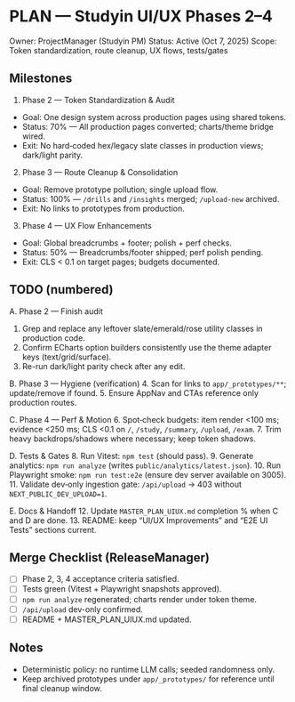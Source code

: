 # PLAN — Studyin UI/UX Phases 2–4

Owner: ProjectManager (Studyin PM)
Status: Active (Oct 7, 2025)
Scope: Token standardization, route cleanup, UX flows, tests/gates

## Milestones

1) Phase 2 — Token Standardization & Audit
- Goal: One design system across production pages using shared tokens.
- Status: 70% — All production pages converted; charts/theme bridge wired.
- Exit: No hard‑coded hex/legacy slate classes in production views; dark/light parity.

2) Phase 3 — Route Cleanup & Consolidation
- Goal: Remove prototype pollution; single upload flow.
- Status: 100% — `/drills` and `/insights` merged; `/upload-new` archived.
- Exit: No links to prototypes from production.

3) Phase 4 — UX Flow Enhancements
- Goal: Global breadcrumbs + footer; polish + perf checks.
- Status: 50% — Breadcrumbs/footer shipped; perf polish pending.
- Exit: CLS < 0.1 on target pages; budgets documented.

## TODO (numbered)

A. Phase 2 — Finish audit
1. Grep and replace any leftover slate/emerald/rose utility classes in production code.
2. Confirm ECharts option builders consistently use the theme adapter keys (text/grid/surface).
3. Re-run dark/light parity check after any edit.

B. Phase 3 — Hygiene (verification)
4. Scan for links to `app/_prototypes/**`; update/remove if found.
5. Ensure AppNav and CTAs reference only production routes.

C. Phase 4 — Perf & Motion
6. Spot‑check budgets: item render <100 ms; evidence <250 ms; CLS <0.1 on `/`, `/study`, `/summary`, `/upload`, `/exam`.
7. Trim heavy backdrops/shadows where necessary; keep token shadows.

D. Tests & Gates
8. Run Vitest: `npm test` (should pass).
9. Generate analytics: `npm run analyze` (writes `public/analytics/latest.json`).
10. Run Playwright smoke: `npm run test:e2e` (ensure dev server available on 3005).
11. Validate dev‑only ingestion gate: `/api/upload` → 403 without `NEXT_PUBLIC_DEV_UPLOAD=1`.

E. Docs & Handoff
12. Update `MASTER_PLAN_UIUX.md` completion % when C and D are done.
13. README: keep “UI/UX Improvements” and “E2E UI Tests” sections current.

## Merge Checklist (ReleaseManager)
- [ ] Phase 2, 3, 4 acceptance criteria satisfied.
- [ ] Tests green (Vitest + Playwright snapshots approved).
- [ ] `npm run analyze` regenerated; charts render under token theme.
- [ ] `/api/upload` dev-only confirmed.
- [ ] README + MASTER_PLAN_UIUX.md updated.

## Notes
- Deterministic policy: no runtime LLM calls; seeded randomness only.
- Keep archived prototypes under `app/_prototypes/` for reference until final cleanup window.

